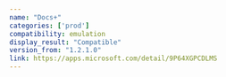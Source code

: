 ```yaml
---
name: "Docs+"
categories: ['prod']
compatibility: emulation
display_result: "Compatible"
version_from: "1.2.1.0"
link: https://apps.microsoft.com/detail/9P64XGPCDLMS
---
```

